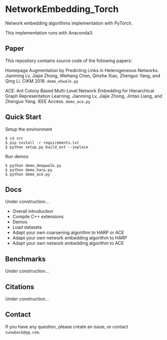 # NetworkEmbedding_Torch

Network embedding algorithms implementation with PyTorch.

This implementation runs with Anaconda3.

## Paper

This repository contains source code of the following papers:

Homepage Augmentation by Predicting Links in Heterogeneous Networks. Jianming Lv, Jiajie Zhong, Weihang Chen, Qinzhe Xiao, Zhenguo Yang, and Qing Li. CIKM 2018. `demo_ehwalk.py`

ACE: Ant Colony Based Multi-Level Network Embedding for Hierarchical Graph Representation Learning. Jianming Lv, Jiajie Zhong, Jintao Liang, and Zhenguo Yang. IEEE Access. `demo_ace.py`

## Quick Start

Setup the environment

```
$ cd src
$ pip install -r requirements.txt
$ python setup.py build_ext --inplace
```

Run demos

```
$ python demo_deepwalk.py
$ python demo_harp.py
$ python demo_ace.py
```

## Docs

Under construction...

- Overall introduction
- Compile C++ extensions
- Demos
- Load datasets
- Adapt your own coarsening algorithm to HARP or ACE
- Adapt your own network embedding algorithm to HARP
- Adapt your own network embedding algorithm to ACE

## Benchmarks

Under construction...

## Citations

Under construction...

## Contact

If you have any question, please create an issue, or contact `sunwback@qq.com`.
